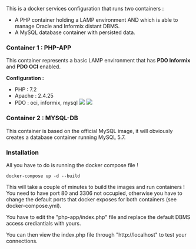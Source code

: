 This is a docker services configuration that runs two containers :
 - A PHP container holding a LAMP environment AND which is able to manage Oracle and Informix distant DBMS.
 - A MySQL database container with persisted data.

### Container 1 : PHP-APP
This container represents a basic LAMP environment that has **PDO Informix** and **PDO OCI** enabled.

**Configuration :**
* PHP : 7.2
* Apache : 2.4.25
* PDO : oci, informix, mysql
![](https://image.ibb.co/guWnYU/Fire_Shot_Capture_5_phpinfo_http_localhost.png)
![](https://image.ibb.co/f23ef9/Fire_Shot_Capture_6_phpinfo_http_localhost.png)

### Container 2 : MYSQL-DB
This container is based on the official MySQL image, it will obviously creates a database container running MySQL 5.7.

### Installation
All you have to do is running the docker compose file !

`docker-compose up -d --build`

This will take a couple of minutes to build the images and run containers ! You need to have port 80 and 3306 not occupied, otherwise you have to change the default ports that docker exposes for both containers (see docker-compose.yml).

You have to edit the "php-app/index.php" file and replace the default DBMS access crediantials with yours.

You can then view the index.php file through "http://localhost" to test your connections.
